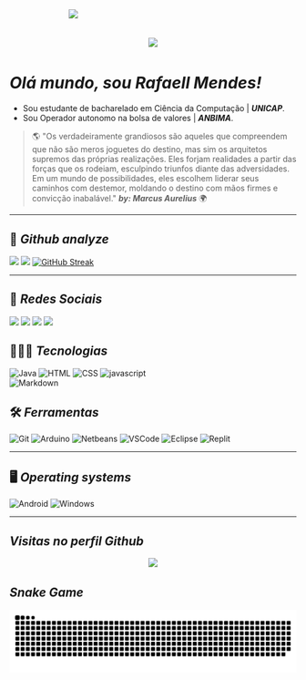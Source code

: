 <img src="https://raw.githubusercontent.com/MicaelliMedeiros/micaellimedeiros/master/image/computer-illustration.png" min-width="400px" max-width="400px" width="400px" align="right">

<h1 align="center">
  <a href="https://github.com/rafamendes9">
    <img src="https://readme-typing-svg.herokuapp.com/?&color=%23f5c121&lines=Hello,+World!+👋;I'm+Rafaell+Mendes+...;I'm+Computer+Scientist+&center=true&size=31">
  </a>


# ***Olá mundo, sou Rafaell Mendes!*** # 

- Sou estudante de bacharelado em Ciência da Computação | ***UNICAP***.
- Sou Operador autonomo na bolsa de valores | ***ANBIMA***.

> 🌎 "Os verdadeiramente grandiosos são aqueles que compreendem que não são meros joguetes do destino, mas sim os arquitetos supremos das próprias realizações. Eles forjam realidades a partir das forças que os rodeiam, esculpindo triunfos diante das adversidades. Em um mundo de possibilidades, eles escolhem liderar seus caminhos com destemor, moldando o destino com mãos firmes e convicção inabalável."                                                                       ***by:  Marcus Aurelius*** 🌍 

  <hr />

  ## 🚀 ***Github analyze*** ##
  
  ![](http://github-profile-summary-cards.vercel.app/api/cards/repos-per-language?username=rafamendes9&hide=Html&theme=nord_dark) 
  ![](http://github-profile-summary-cards.vercel.app/api/cards/most-commit-language?username=rafamendes9&theme=nord_dark)
  [![GitHub Streak](http://github-readme-streak-stats.herokuapp.com?user=Rafamendes9&theme=github-dark&date_format=M%20j%5B%2C%20Y%5D)](https://git.io/streak-stats)

   <hr />

## 🚀 ***Redes Sociais*** ##
 <a href = "mailto: rafaellmn@hotmail.com"> <img height="20" src = "https://img.shields.io/badge/Gmail-D14836?style=for-the-badge&logo=gmail&logoColor=white"></a>
 <a href="https://github.com/rafamendes9"> <img height="25em" src="https://img.shields.io/badge/GitHub-100000?style=for-the-badge&logo=github&logoColor=white"></a>
 <a href="https://instagram.com/rafamendes9"> <img height="23em" src="https://img.shields.io/badge/Instagram-E4405F?style=for-the-badge&logo=instagram&logoColor=white"></a>
 <a href="https://www.linkedin.com/in/rafaell-mendes-766b5a242/"> <img height="23em" src="https://img.shields.io/badge/LinkedIn-0077B5?style=for-the-badge&logo=linkedin&logoColor=white" ></a>


## 👨🏻‍💻 ***Tecnologias*** ##

![Java](https://img.shields.io/badge/Java-ED8B00?style=for-the-badge&logo=java&logoColor=white)
![HTML](https://img.shields.io/badge/HTML-239120?style=for-the-badge&logo=html5&logoColor=white)
![CSS](https://img.shields.io/badge/CSS-239120?&style=for-the-badge&logo=css3&logoColor=white)
![javascript](https://img.shields.io/badge/JavaScript-F7DF1E?style=for-the-badge&logo=javascript&logoColor=black)  
![Markdown](https://img.shields.io/badge/Markdown-000000?style=for-the-badge&logo=markdown&logoColor=white)
  
  ## 🛠 ***Ferramentas*** ## 
  ![Git](https://img.shields.io/badge/git-%23F05033.svg?style=for-the-badge&logo=git&logoColor=white)
  ![Arduino](https://img.shields.io/badge/Arduino_IDE-00979D?style=for-the-badge&logo=arduino&logoColor=white)
  ![Netbeans](https://img.shields.io/badge/apache%20netbeans-1B6AC6?style=for-the-badge&logo=apache%20netbeans%20IDE&logoColor=white)
  ![VSCode](https://img.shields.io/badge/Visual_Studio_Code-0078D4?style=for-the-badge&logo=visual%20studio%20code&logoColor=white)
  ![Eclipse](https://img.shields.io/badge/Eclipse-2C2255?style=for-the-badge&logo=eclipse&logoColor=white)
  ![Replit](https://img.shields.io/badge/replit-667881?style=for-the-badge&logo=replit&logoColor=white)
 
 <hr />

  ## 🖥️ ***Operating systems*** ##  
   
   ![Android](https://img.shields.io/badge/Android-3DDC84?style=for-the-badge&logo=android&logoColor=white)
  ![Windows](https://img.shields.io/badge/Microsoft-Windows_10-10?style=for-the-badge&logo=windows&logoColor=white)
   
  <hr /> 

 ## ***Visitas no perfil Github*** ##

<!-- visitors count  -->

<p align="center" >   
  <img src="https://profile-counter.glitch.me/rafamendes9/count.svg" />  
</p>

</div>

<div>
 
 ## ***Snake Game*** ##

<!-- github workflow  -->
 
 ![Snake animation](https://github.com/Platane/snk/blob/output/github-contribution-grid-snake.svg)

 </div>
